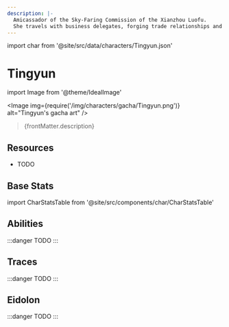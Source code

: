 ```yaml
---
description: |-
  Amicassador of the Sky-Faring Commission of the Xianzhou Luofu.
  She travels with business delegates, forging trade relationships and alliances with many worlds.
---
```


import char from '@site/src/data/characters/Tingyun.json'

# Tingyun

import Image from '@theme/IdealImage'

<Image img={require('/img/characters/gacha/Tingyun.png')} alt="Tingyun's gacha art" />
<blockquote>{frontMatter.description}</blockquote>

## Resources

* TODO

## Base Stats

import CharStatsTable from '@site/src/components/char/CharStatsTable'

<CharStatsTable char={char} />

## Abilities

:::danger
TODO
:::

## Traces

:::danger
TODO
:::

## Eidolon

:::danger
TODO
:::
